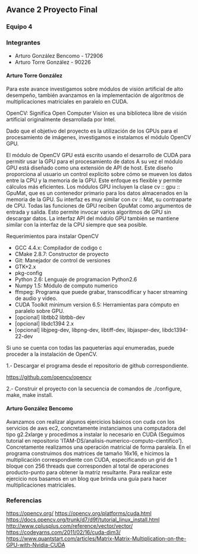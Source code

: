 ## Avance 2 Proyecto Final

### Equipo 4

### Integrantes
* Arturo González Bencomo - 172906
* Arturo Torre González - 90226

#### Arturo Torre González

Para este avance investigamos sobre módulos de visión artificial de alto desempeño, también avanzamos en la implementación de algoritmos de multiplicaciones matriciales en paralelo en CUDA.

OpenCV: Significa Open Computer Vision es una biblioteca libre de visión artificial originalmente desarrollada por Intel.

Dado que el objetivo del proyecto es la utilización de los GPUs para el procesamiento de imágenes, investigamos e instalamos el módulo OpenCV GPU.

El módulo de OpenCV GPU está escrito usando el desarrollo de CUDA para permitir usar la GPU para el procesamiento de datos A su vez el módulo GPU está diseñado como una extensión de API de host. Este diseño proporciona al usuario un control explícito sobre cómo se mueven los datos entre la CPU y la memoria de la GPU. Este enfoque es flexible y permite cálculos más eficientes.
Los módulos GPU incluyen la clase cv :: gpu :: GpuMat, que es un contenedor primario para los datos almacenados en la memoria de la GPU. Su interfaz es muy similar con cv :: Mat, su contraparte de CPU. Todas las funciones de GPU reciben GpuMat como argumentos de entrada y salida. Esto permite invocar varios algoritmos de GPU sin descargar datos. La interfaz API del módulo GPU también se mantiene similar con la interfaz de la CPU siempre que sea posible.

Requerimientos para instalar OpenCV

*	GCC 4.4.x: Compilador de codigo c 
*	CMake 2.8.7: Constructor de proyecto 
* Git: Manejador de control de versiones 
* GTK+2.x
* pkg-config
* Python 2.6: Lenguaje de programacion Python2.6
* Numpy 1.5: Módulo de computo numerico
* ffmpeg: Programa que puede grabar, transcodificar y hacer streaming de audio y video.
* CUDA Toolkit minimum version 6.5: Herramientas para cómputo en paralelo sobre GPU.
*	[opcional] libtbb2 libtbb-dev
*	[opcional] libdc1394 2.x
*	[opcional] libjpeg-dev, libpng-dev, libtiff-dev, libjasper-dev, libdc1394-22-dev

Si uno se cuenta con todas las paqueterías aquí enumeradas, puede proceder a la instalación de OpenCV.

1.- Descargar el programa desde el repositorio de github correspondiente.

https://github.com/opencv/opencv

2.- Construir el proyecto con la secuencia de comandos de ./configure, make, make install.


#### Arturo González Bencomo
Avanzamos con realizar algunos ejercicios básicos con cuda con los servicios de aws ec2, concretamente instanciamos una computadora del tipo g2.2xlarge y procedimos a instalar lo necesario en CUDA (Seguimos tutorial en repositorio 'ITAM-DS/analisis-numerico-computo-cientifico'). Concretamente realizamos una operación matricial de forma paralela. En el programa construimos dos matrices de tamaño 16x16, e hicimos la multiplicación correspondiente con CUDA, especificando un grid de 1 bloque con 256 threads que corresponden al total de operaciones producto-punto para obtener la matriz resultante. Para realizar este ejercicio nos basamos en un blog que brinda una guía para hacer multiplicaciones matriciales. 

### Referencias
https://opencv.org/
https://opencv.org/platforms/cuda.html
https://docs.opencv.org/trunk/d7/d9f/tutorial_linux_install.html
http://www.cplusplus.com/reference/vector/vector/
https://codeyarns.com/2011/02/16/cuda-dim3/
https://www.quantstart.com/articles/Matrix-Matrix-Multiplication-on-the-GPU-with-Nvidia-CUDA
